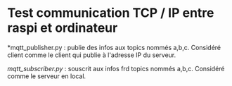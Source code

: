 # Test communication TCP / IP entre raspi et ordinateur

*mqtt_publisher.py : publie des infos aux topics nommés a,b,c. Considéré client comme le client qui publie à l'adresse IP du serveur.

*mqtt_subscriber.py* : souscrit aux infos frd topics nommés a,b,c. Considéré comme le serveur en local.